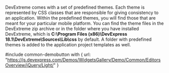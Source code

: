 DevExtreme comes with a set of predefined themes. Each theme is represented by CSS classes that are responsible for giving consistency to an application. Within the predefined themes, you will find those that are meant for your particular mobile platform. You can find the theme files in the DevExtreme zip archive or in the folder where you have installed DevExtreme, which is **C:\Program Files (x86)\DevExpress 18.1\DevExtreme\Sources\Lib\css** by default. A folder with predefined themes is added to the application project templates as well.

#include common-demobutton with {
    url: "https://js.devexpress.com/Demos/WidgetsGallery/Demo/Common/EditorsOverview/jQuery/Light/"
}
